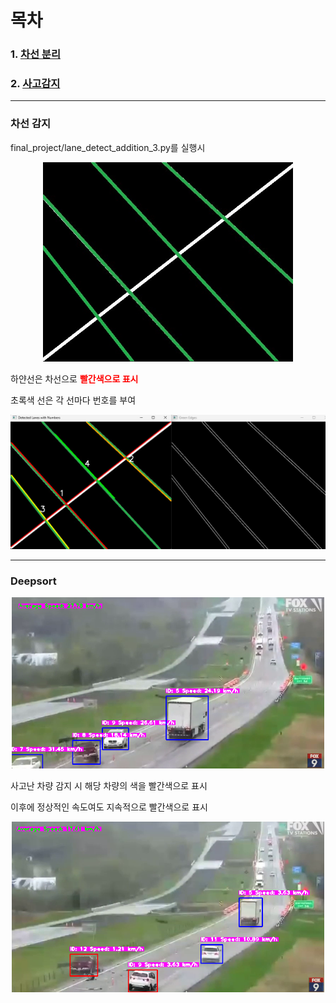 # 목차
### 1. [차선 분리](#차선-감지)
### 2. [사고감지](#deepsort)



---


### 차선 감지

final_project/lane_detect_addition_3.py를 실행시


<p align = center>
<img src = "./images/lane.png" width = 400>
</p>

하얀선은 차선으로 <span style="color: red; font-weight: bold;">빨간색으로 표시</span>

초록색 선은 각 선마다 번호를 부여

<p align = center>
<img src = "./images/lane_detect_fail1.png" width = 600>
</p>


---

### Deepsort

<p align = center>
<img src = "./images/detect_normal.png", width = 500>

사고난 차량 감지 시 해당 차량의 색을 빨간색으로 표시

이후에 정상적인 속도여도 지속적으로 빨간색으로 표시


<p align = center>
<img src = "./images/detect_red.png", width = 500>
</p>